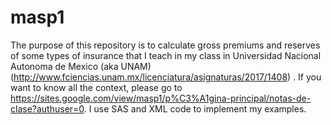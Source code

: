 # masp1
The purpose of this repository is to calculate gross premiums and reserves of some types of insurance that I teach in my class in Universidad Nacional Autonoma de Mexico (aka UNAM) (http://www.fciencias.unam.mx/licenciatura/asignaturas/2017/1408)
. If you want to know all the context, please go to https://sites.google.com/view/masp1/p%C3%A1gina-principal/notas-de-clase?authuser=0. 
I use SAS and XML code to implement my examples.
